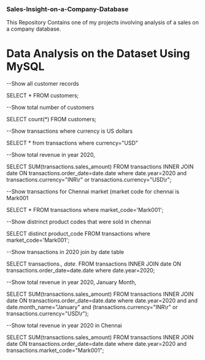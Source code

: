 ### Sales-Insight-on-a-Company-Database
This Repository Contains one of my projects involving analysis of a sales on a company database.

# Data Analysis on the Dataset Using MySQL

--Show all customer records

SELECT * FROM customers;

--Show total number of customers

SELECT count(*) FROM customers;

--Show transactions where currency is US dollars

SELECT * from transactions where currency="USD"

--Show total revenue in year 2020,

SELECT SUM(transactions.sales_amount) FROM transactions INNER JOIN date ON transactions.order_date=date.date where date.year=2020 and transactions.currency="INR\r" or transactions.currency="USD\r";

--Show transactions for Chennai market (market code for chennai is Mark001

SELECT * FROM transactions where market_code='Mark001';

--Show distrinct product codes that were sold in chennai

SELECT distinct product_code FROM transactions where market_code='Mark001';

--Show transactions in 2020 join by date table

SELECT transactions.*, date.* FROM transactions INNER JOIN date ON transactions.order_date=date.date where date.year=2020;

--Show total revenue in year 2020, January Month,

SELECT SUM(transactions.sales_amount) FROM transactions INNER JOIN date ON transactions.order_date=date.date where date.year=2020 and and date.month_name="January" and (transactions.currency="INR\r" or transactions.currency="USD\r");

--Show total revenue in year 2020 in Chennai

SELECT SUM(transactions.sales_amount) FROM transactions INNER JOIN date ON transactions.order_date=date.date where date.year=2020 and transactions.market_code="Mark001";

